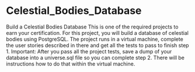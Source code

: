 # Celestial_Bodies_Database
Build a Celestial Bodies Database
This is one of the required projects to earn your certification. For this project, you will build a database of celestial bodies using PostgreSQL.
The project runs in a virtual machine, complete the user stories described in there and get all the tests to pass to finish step 1.
Important: After you pass all the project tests, save a dump of your database into a universe.sql file so you can complete step 2. There will be instructions how to do that within the virtual machine.
